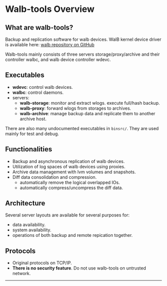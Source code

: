 # Walb-tools Overview

## What are walb-tools?

Backup and replication software for walb devices.
WalB kernel device driver is available here:
[walb repository on GitHub](https://github.com/starpos/walb/)

Walb-tools mainly consists of three servers storage/proxy/archive and
their controller walbc, and walb device controller wdevc.

## Executables

- **wdevc**: control walb devices.
- **walbc**: control daemons.
- servers:
  - **walb-storage**: monitor and extract wlogs. execute full/hash backup.
  - **walb-proxy**: forward wlogs from storages to archives.
  - **walb-archive**: manage backup data and replicate them to another archive host.

There are also many undocumented executables in `binsrc/`.
They are used mainly for test and debug.

## Functionalities

- Backup and asynchronous replication of walb devices.
- Utilization of log spaces of walb devices using proxies.
- Archive data management with lvm volumes and snapshots.
- Diff data consolidation and compression.
  - automatically remove the logical overlapped IOs.
  - automatically compress/uncompress the diff data.

## Architecture

Several server layouts are available for several purposes for:

- data availability.
- system availability.
- operations of both backup and remote repication together.

## Protocols

- Original protocols on TCP/IP.
- **There is no security feature**.
  Do not use walb-tools on untrusted network.

-----
